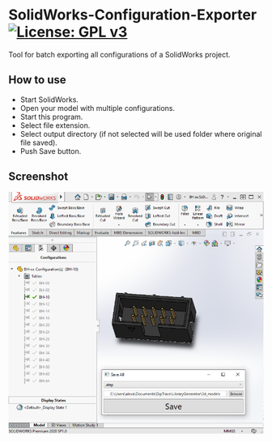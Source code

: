 # SolidWorks-Configuration-Exporter [![License: GPL v3](https://img.shields.io/badge/License-GPLv3-blue.svg)](https://www.gnu.org/licenses/gpl-3.0)
Tool for batch exporting all configurations of a SolidWorks project.

## How to use
* Start SolidWorks.
* Open your model with multiple configurations.
* Start this program.
* Select file extension.
* Select output directory (if not selected will be used folder where original file saved).
* Push Save button.

## Screenshot
![ScreenShot](https://github.com/kolod/SolidWorks-Configuration-Exporter/blob/main/screenshot.png?raw=true)
